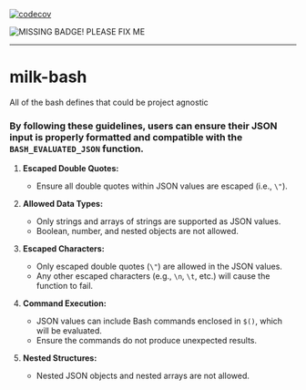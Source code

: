 [![codecov](https://codecov.io/gh/ian-l-kennedy/milk-bash/graph/badge.svg?token=DMtEr45cC3)](https://codecov.io/gh/ian-l-kennedy/milk-bash)

![MISSING BADGE! PLEASE FIX ME](https://github.com/ian-l-kennedy/dockwright/actions/workflows/checks.yaml/badge.svg)

---

# milk-bash

All of the bash defines that could be project agnostic

### By following these guidelines, users can ensure their JSON input is properly formatted and compatible with the `BASH_EVALUATED_JSON` function.

1. **Escaped Double Quotes:**
   - Ensure all double quotes within JSON values are escaped (i.e., `\"`).

2. **Allowed Data Types:**
   - Only strings and arrays of strings are supported as JSON values.
   - Boolean, number, and nested objects are not allowed.

3. **Escaped Characters:**
   - Only escaped double quotes (`\"`) are allowed in the JSON values.
   - Any other escaped characters (e.g., `\n`, `\t`, etc.) will cause the function to fail.

4. **Command Execution:**
   - JSON values can include Bash commands enclosed in `$()`, which will be evaluated.
   - Ensure the commands do not produce unexpected results.

5. **Nested Structures:**
   - Nested JSON objects and nested arrays are not allowed.
